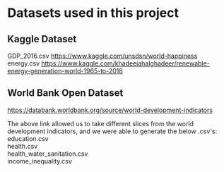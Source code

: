 # Datasets used in this project

## Kaggle Dataset
GDP_2016.csv  https://www.kaggle.com/unsdsn/world-happiness   <br>
energy.csv    https://www.kaggle.com/khadeejahalghadeer/renewable-energy-generation-world-1965-to-2018

## World Bank Open Dataset  
https://databank.worldbank.org/source/world-development-indicators

The above link allowed us to take different slices from the world development indicators, and we were able to generate the below .csv's: <br>
education.csv <br>
health.csv <br>
health_water_sanitation.csv  <br>
income_inequality.csv <br>
